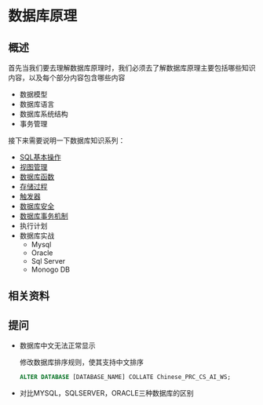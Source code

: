 # 数据库原理

## 概述

首先当我们要去理解数据库原理时，我们必须去了解数据库原理主要包括哪些知识内容，以及每个部分内容包含哪些内容

* 数据模型
* 数据库语言
* 数据库系统结构
* 事务管理

接下来需要说明一下数据库知识系列：

* [SQL基本操作](./database-sql.md)
* [视图管理](./database-view.md)
* [数据库函数]()
* [存储过程](./database-stored-procedure.md)
* [触发器](./database-trigger.md)
* [数据库安全](./database-security.md)
* [数据库事务机制]()
* 执行计划
* 数据库实战
  * Mysql
  * Oracle
  * Sql Server
  * Monogo DB

## 相关资料

## 提问

* 数据库中文无法正常显示
  
  修改数据库排序规则，使其支持中文排序
  
  ```sql
  ALTER DATABASE [DATABASE_NAME] COLLATE Chinese_PRC_CS_AI_WS;  
  ```

* 对比MYSQL，SQLSERVER，ORACLE三种数据库的区别